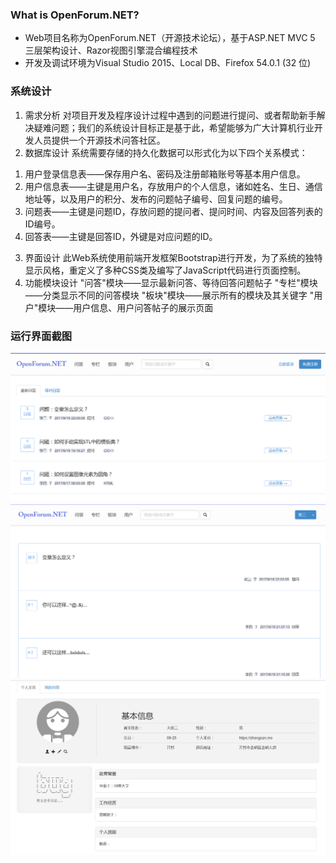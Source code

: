 ### What is OpenForum.NET?

* Web项目名称为OpenForum.NET（开源技术论坛），基于ASP.NET MVC 5 三层架构设计、Razor视图引擎混合编程技术
* 开发及调试环境为Visual Studio 2015、Local DB、Firefox 54.0.1 (32 位)

### 系统设计

1. 需求分析
对项目开发及程序设计过程中遇到的问题进行提问、或者帮助新手解决疑难问题；我们的系统设计目标正是基于此，希望能够为广大计算机行业开发人员提供一个开源技术问答社区。
2. 数据库设计
系统需要存储的持久化数据可以形式化为以下四个关系模式：
1) 用户登录信息表——保存用户名、密码及注册邮箱账号等基本用户信息。
2) 用户信息表——主键是用户名，存放用户的个人信息，诸如姓名、生日、通信地址等，以及用户的积分、发布的问题帖子编号、回复问题的编号。
3) 问题表——主键是问题ID，存放问题的提问者、提问时间、内容及回答列表的ID编号。
4) 回答表——主键是回答ID，外键是对应问题的ID。
3. 界面设计
此Web系统使用前端开发框架Bootstrap进行开发，为了系统的独特显示风格，重定义了多种CSS类及编写了JavaScript代码进行页面控制。
4. 功能模块设计
"问答"模块——显示最新问答、等待回答问题帖子
"专栏"模块——分类显示不同的问答模块
"板块"模块——展示所有的模块及其关键字
"用户"模块——用户信息、用户问答帖子的展示页面

### 运行界面截图

![not found](main.png "主页")
![not found](forum.png "帖子")
![not found](info.png "个人信息")
